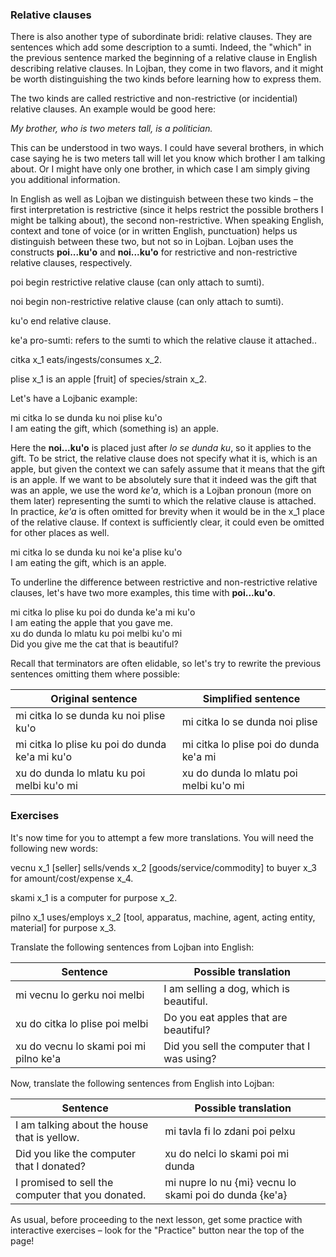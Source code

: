 ### Relative clauses

<!-- TODO: double-check the position of all the "ku" -->

There is also another type of subordinate bridi: relative clauses.
They are sentences which add some description to a sumti.
Indeed, the "which" in the previous sentence marked the beginning of a relative clause in English describing relative clauses.
In Lojban, they come in two flavors, and it might be worth distinguishing the two kinds before learning how to express them.

The two kinds are called restrictive and non-restrictive (or incidential) relative clauses.
An example would be good here:

<span class="hspace"  />_My brother, who is two meters tall, is a politician._

This can be understood in two ways.
I could have several brothers, in which case saying he is two meters tall will let you know which brother I am talking about.
Or I might have only one brother, in which case I am simply giving you additional information.

In English as well as Lojban we distinguish between these two kinds &ndash; the first interpretation is restrictive (since it helps restrict the possible brothers I might be talking about), the second non-restrictive.
When speaking English, context and tone of voice (or in written English, punctuation) helps us distinguish between these two, but not so in Lojban.
Lojban uses the constructs **poi...ku'o** and **noi...ku'o** for restrictive and non-restrictive relative clauses, respectively.

<span class="definition-head">poi</span> begin restrictive relative clause (can only attach to sumti).

<span class="definition-head">noi</span> begin non-restrictive relative clause (can only attach to sumti).

<span class="definition-head">ku'o</span> end relative clause.

<span class="definition-head">ke'a</span> pro-sumti: refers to the sumti to which the relative clause it attached..

<span class="definition-head">citka</span> x_1 eats/ingests/consumes x_2.

<span class="definition-head">plise</span> x_1 is an apple [fruit] of species/strain x_2.

Let's have a Lojbanic example:

<div class="translation-source">
mi citka lo se dunda ku noi plise ku'o
</div>
<div class="translation-target">
I am eating the gift, which (something is) an apple.
</div>

Here the **noi...ku'o** is placed just after _lo se dunda ku_, so it applies to the gift.
To be strict, the relative clause does not specify what it is, which is an apple, but given the context we can safely assume that it means that the gift is an apple.
If we want to be absolutely sure that it indeed was the gift that was an apple, we use the word _ke'a_, which is a Lojban pronoun (more on them later) representing the sumti to which the relative clause is attached.
In practice, _ke'a_ is often omitted for brevity when it would be in the x_1 place of the relative clause.
If context is sufficiently clear, it could even be omitted for other places as well.

<div class="translation-source">
mi citka lo se dunda ku noi ke'a plise ku'o
</div>
<div class="translation-target">
I am eating the gift, which is an apple.
</div>

To underline the difference between restrictive and non-restrictive relative clauses, let's have two more examples, this time with **poi...ku'o**.

<div class="translation-source">
mi citka lo plise ku poi do dunda ke'a mi ku'o
</div>
<div class="translation-target">
I am eating the apple that you gave me.
</div>

<div class="translation-source">
xu do dunda lo mlatu ku poi melbi ku'o mi
</div>
<div class="translation-target">
Did you give me the cat that is beautiful?
</div>

Recall that terminators are often elidable, so let's try to rewrite the previous sentences omitting them where possible:

|Original sentence|Simplified sentence|
|-----------------|-------------------|
|mi citka lo se dunda ku noi plise ku'o|mi citka lo se dunda noi plise|
|mi citka lo plise ku poi do dunda ke'a mi ku'o|mi citka lo plise poi do dunda ke'a mi|
|xu do dunda lo mlatu ku poi melbi ku'o mi|xu do dunda lo mlatu poi melbi ku'o mi|

<!--
|Original sentence|Simplified sentence|Possible translation|
|-----------------|-------------------|-----------|
|mi citka lo se dunda ku noi plise ku'o|mi citka lo se dunda noi plise|I am eating the gift, which is an apple.|
|mi citka lo plise ku poi do dunda ke'a mi ku'o|mi citka lo plise poi do dunda ke'a mi|I am eating the apple that you gave me.|
|xu do dunda lo mlatu ku poi melbi ku'o mi|xu do dunda lo mlatu poi melbi ku'o mi|Did you give me the cat that is beautiful?|
-->

### Exercises

It's now time for you to attempt a few more translations.
You will need the following new words:

<span class="definition-head">vecnu</span> x_1 [seller] sells/vends x_2 [goods/service/commodity] to buyer x_3 for amount/cost/expense x_4.

<span class="definition-head">skami</span> x_1 is a computer for purpose x_2.

<span class="definition-head">pilno</span> x_1 uses/employs x_2 [tool, apparatus, machine, agent, acting entity, material] for purpose x_3.

Translate the following sentences from Lojban into English:

|Sentence|Possible translation|
|--------|-----------|
|mi vecnu lo gerku noi melbi|<span class="spoiler-answer">I am selling a dog, which is beautiful.</span>|
|xu do citka lo plise poi melbi|<span class="spoiler-answer">Do you eat apples that are beautiful?</span>|
|xu do vecnu lo skami poi mi pilno ke'a|<span class="spoiler-answer">Did you sell the computer that I was using?</span>|

Now, translate the following sentences from English into Lojban:

|Sentence|Possible translation|
|--------|-----------|
|I am talking about the house that is yellow.|<span class="spoiler-answer">mi tavla fi lo zdani poi pelxu</span>|
|Did you like the computer that I donated?|<span class="spoiler-answer">xu do nelci lo skami poi mi dunda</span>|
|I promised to sell the computer that you donated.|<span class="spoiler-answer">mi nupre lo nu {mi} vecnu lo skami poi do dunda {ke'a}</span>|

As usual, before proceeding to the next lesson, get some practice with interactive exercises &ndash; look for the "Practice" button near the top of the page!
